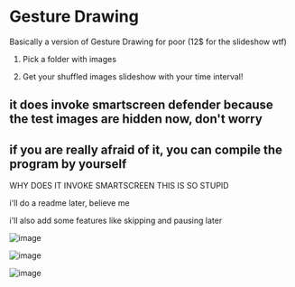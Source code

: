 # Gesture Drawing
Basically a version of Gesture Drawing for poor (12$ for the slideshow wtf)

1. Pick a folder with images

2. Get your shuffled images slideshow with your time interval!

## it does invoke smartscreen defender because the test images are hidden now, don't worry
## if you are really afraid of it, you can compile the program by yourself
WHY DOES IT INVOKE SMARTSCREEN THIS IS SO STUPID

i'll do a readme later, believe me

i'll also add some features like skipping and pausing later

![image](https://github.com/user-attachments/assets/274de13c-7f58-435c-bbce-59b1bff70460)

![image](https://github.com/user-attachments/assets/34c7e21f-f587-429b-94c3-314ec02a0f6c)

![image](https://github.com/user-attachments/assets/30fa85e9-1af3-4fbe-b87a-99a61df80106)

